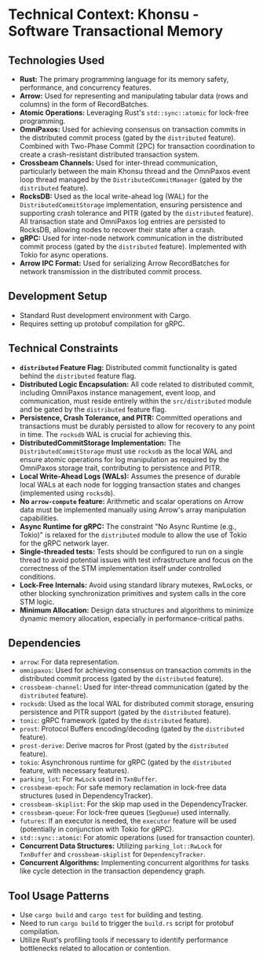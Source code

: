 # Technical Context: Khonsu - Software Transactional Memory

## Technologies Used

- **Rust:** The primary programming language for its memory safety, performance, and concurrency features.
- **Arrow:** Used for representing and manipulating tabular data (rows and columns) in the form of RecordBatches.
- **Atomic Operations:** Leveraging Rust's `std::sync::atomic` for lock-free programming.
- **OmniPaxos:** Used for achieving consensus on transaction commits in the distributed commit process (gated by the `distributed` feature). Combined with Two-Phase Commit (2PC) for transaction coordination to create a crash-resistant distributed transaction system.
- **Crossbeam Channels:** Used for inter-thread communication, particularly between the main Khonsu thread and the OmniPaxos event loop thread managed by the `DistributedCommitManager` (gated by the `distributed` feature).
- **RocksDB:** Used as the local write-ahead log (WAL) for the `DistributedCommitStorage` implementation, ensuring persistence and supporting crash tolerance and PITR (gated by the `distributed` feature). All transaction state and OmniPaxos log entries are persisted to RocksDB, allowing nodes to recover their state after a crash.
- **gRPC:** Used for inter-node network communication in the distributed commit process (gated by the `distributed` feature). Implemented with Tokio for async operations.
- **Arrow IPC Format:** Used for serializing Arrow RecordBatches for network transmission in the distributed commit process.

## Development Setup

- Standard Rust development environment with Cargo.
- Requires setting up protobuf compilation for gRPC.

## Technical Constraints

- **`distributed` Feature Flag:** Distributed commit functionality is gated behind the `distributed` feature flag.
- **Distributed Logic Encapsulation:** All code related to distributed commit, including OmniPaxos instance management, event loop, and communication, must reside entirely within the `src/distributed` module and be gated by the `distributed` feature flag.
- **Persistence, Crash Tolerance, and PITR:** Committed operations and transactions must be durably persisted to allow for recovery to any point in time. The `rocksdb` WAL is crucial for achieving this.
- **DistributedCommitStorage Implementation:** The `DistributedCommitStorage` must use `rocksdb` as the local WAL and ensure atomic operations for log manipulation as required by the OmniPaxos storage trait, contributing to persistence and PITR.
- **Local Write-Ahead Logs (WALs):** Assumes the presence of durable local WALs at each node for logging transaction states and changes (implemented using `rocksdb`).
- **No `arrow-compute` feature:** Arithmetic and scalar operations on Arrow data must be implemented manually using Arrow's array manipulation capabilities.
- **Async Runtime for gRPC:** The constraint "No Async Runtime (e.g., Tokio)" is relaxed for the `distributed` module to allow the use of Tokio for the gRPC network layer.
- **Single-threaded tests:** Tests should be configured to run on a single thread to avoid potential issues with test infrastructure and focus on the correctness of the STM implementation itself under controlled conditions.
- **Lock-Free Internals:** Avoid using standard library mutexes, RwLocks, or other blocking synchronization primitives and system calls in the core STM logic.
- **Minimum Allocation:** Design data structures and algorithms to minimize dynamic memory allocation, especially in performance-critical paths.

## Dependencies

- `arrow`: For data representation.
- `omnipaxos`: Used for achieving consensus on transaction commits in the distributed commit process (gated by the `distributed` feature).
- `crossbeam-channel`: Used for inter-thread communication (gated by the `distributed` feature).
- `rocksdb`: Used as the local WAL for distributed commit storage, ensuring persistence and PITR support (gated by the `distributed` feature).
- `tonic`: gRPC framework (gated by the `distributed` feature).
- `prost`: Protocol Buffers encoding/decoding (gated by the `distributed` feature).
- `prost-derive`: Derive macros for Prost (gated by the `distributed` feature).
- `tokio`: Asynchronous runtime for gRPC (gated by the `distributed` feature, with necessary features).
- `parking_lot`: For `RwLock` used in `TxnBuffer`.
- `crossbeam-epoch`: For safe memory reclamation in lock-free data structures (used in DependencyTracker).
- `crossbeam-skiplist`: For the skip map used in the DependencyTracker.
- `crossbeam-queue`: For lock-free queues (`SegQueue`) used internally.
- `futures`: If an executor is needed, the `executor` feature will be used (potentially in conjunction with Tokio for gRPC).
- `std::sync::atomic`: For atomic operations (used for transaction counter).
- **Concurrent Data Structures:** Utilizing `parking_lot::RwLock` for `TxnBuffer` and `crossbeam-skiplist` for `DependencyTracker`.
- **Concurrent Algorithms:** Implementing concurrent algorithms for tasks like cycle detection in the transaction dependency graph.

## Tool Usage Patterns

- Use `cargo build` and `cargo test` for building and testing.
- Need to run `cargo build` to trigger the `build.rs` script for protobuf compilation.
- Utilize Rust's profiling tools if necessary to identify performance bottlenecks related to allocation or contention.
